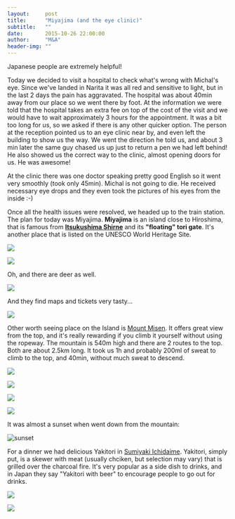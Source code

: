 ```yaml
---
layout:     post
title:      "Miyajima (and the eye clinic)"
subtitle:   ""
date:       2015-10-26 22:00:00
author:     "M&A"
header-img: ""
---
```


Japanese people are extremely helpful!

Today we decided to visit a hospital to check what's wrong with Michal's eye. Since we've landed in Narita it was all red and sensitive to light, but in the last 2 days the pain has aggravated. The hospital was about 40min away from our place so we went there by foot.
At the information we were told that the hospital takes an extra fee on top of the cost of the visit and we would have to wait approximately 3 hours for the appointment. It was a bit too long for us, so we asked if there is any other quicker option. The person at the reception pointed us to an eye clinic near by, and even left the building to show us the way.
We went the direction he told us, and about 3 min later the same guy chased us up just to return a pen we had left behind! He also showed us the correct way to the clinic, almost opening doors for us. He was awesome!

At the clinic there was one doctor speaking pretty good English so it went very smoothly (took only 45min). Michal is not going to die. He received necessary eye drops and they even took the pictures of his eyes from the inside :-)

Once all the health issues were resolved, we headed up to the train station. The plan for today was Miyajima.
**Miyajima** is an island close to Hiroshima, that is famous from **[Itsukushima Shirne](https://en.wikipedia.org/wiki/Itsukushima_Shrine)** and its **"floating" tori gate**. It's another place that is listed on the UNESCO World Heritage Site.

![](https://lh3.googleusercontent.com/-q6vQwLxjX0Y/Vi4h2-Ch3SI/AAAAAAAAWjw/BQD5NjC0pBs/s800-Ic42/DSC09619.JPG)

![](https://lh3.googleusercontent.com/-aJgIraw_67k/Vi4fvCqUj1I/AAAAAAAAWi8/4tLOr8auMS0/s800-Ic42/20151026_123240.jpg)

Oh, and there are deer as well.

![](https://lh3.googleusercontent.com/-ljjMe9LxxbA/Vi4fvFkjS9I/AAAAAAAAWjY/9luwbB-4xQw/s800-Ic42/20151026_115138.jpg)

And they find maps and tickets very tasty...

![](https://lh3.googleusercontent.com/-jII0d7ESJLA/Vi4h8gBTszI/AAAAAAAAWj4/1dJVD7KLnOk/s800-Ic42/DSC09638.JPG)

Other worth seeing place on the Island is [Mount Misen](https://en.wikipedia.org/wiki/Mount_Misen).
It offers great view from the top, and it's really rewarding if you climb it yourself without using the ropeway. The mountain is 540m high and there are 2 routes to the top. Both are about 2.5km long. It took us 1h and probably 200ml of sweat to climb to the top, and 40min, without much sweat to descend.

![](https://lh3.googleusercontent.com/-c2PAx3dbpjk/Vi4q4LSHGkI/AAAAAAAAWk8/szUodTsPIsU/s800-Ic42/20151026_163550.jpg)

![](https://lh3.googleusercontent.com/-T4-Y_NkO0-k/Vi4fvMidPZI/AAAAAAAAWic/RmiTwVwDwIQ/s800-Ic42/20151026_134051.jpg)

![](https://lh3.googleusercontent.com/-A_6LSjrurhQ/Vi4iR3qFAEI/AAAAAAAAWkQ/s_x4b9OR01U/s800-Ic42/DSC09643.JPG)

![](https://lh3.googleusercontent.com/-qgEf0Lm0o44/Vi4iNFdIsYI/AAAAAAAAWkI/_TCFS78yEE4/s800-Ic42/DSC09671.JPG)

It was almost a sunset when went down from the mountain:

![sunset](https://lh3.googleusercontent.com/-dxVqIijpK2Q/Vi4iGsl8H3I/AAAAAAAAWkA/d_JBnVAuPyA/s800-Ic42/DSC09687.JPG)

For a dinner we had delicious Yakitori in [Sumiyaki Ichidaime](http://www.tripadvisor.co.uk/Restaurant_Review-g298561-d5993958-Reviews-Sumiyaki_Ichidaime-Hiroshima_Hiroshima_Prefecture_Chugoku.html). Yakitori, simply put, is a skewer with meat (usually chciken, but selection may vary) that is grilled over the charcoal fire. It's very popular as a side dish to drinks, and in Japan they say "Yakitori with beer" to encourage people to go out for drinks.

![](https://lh3.googleusercontent.com/-dKfWQMNoQ2Y/Vi4fvLqFMdI/AAAAAAAAWic/E73PnfKpZ38/s800-Ic42/20151026_190421.jpg)

![](https://lh3.googleusercontent.com/-Y8K_3tBCSBo/Vi4qosWqJTI/AAAAAAAAWks/pTiQ5FFb8T0/s800-Ic42/20151026_184758.jpg)
